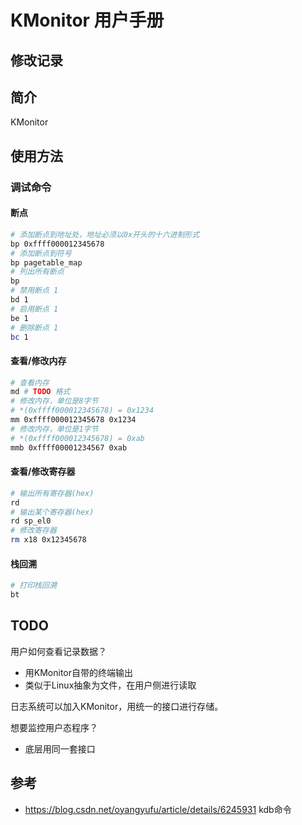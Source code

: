 # KMonitor 用户手册

## 修改记录

## 简介

KMonitor

## 使用方法

### 调试命令
#### 断点

```bash
# 添加断点到地址处，地址必须以0x开头的十六进制形式
bp 0xffff000012345678
# 添加断点到符号
bp pagetable_map
# 列出所有断点
bp 
# 禁用断点 1
bd 1
# 启用断点 1
be 1
# 删除断点 1
bc 1
```

#### 查看/修改内存
```bash
# 查看内存
md # TODO 格式
# 修改内存，单位是8字节
# *(0xffff000012345678) = 0x1234
mm 0xffff000012345678 0x1234
# 修改内存，单位是1字节
# *(0xffff000012345678) = 0xab
mmb 0xffff00001234567 0xab

```

#### 查看/修改寄存器
```bash
# 输出所有寄存器(hex)
rd 
# 输出某个寄存器(hex)
rd sp_el0
# 修改寄存器
rm x18 0x12345678
```

#### 栈回溯
```bash
# 打印栈回溯
bt
```



## TODO
用户如何查看记录数据？
- 用KMonitor自带的终端输出
- 类似于Linux抽象为文件，在用户侧进行读取

日志系统可以加入KMonitor，用统一的接口进行存储。

想要监控用户态程序？
- 底层用同一套接口

## 参考
- https://blog.csdn.net/oyangyufu/article/details/6245931 kdb命令